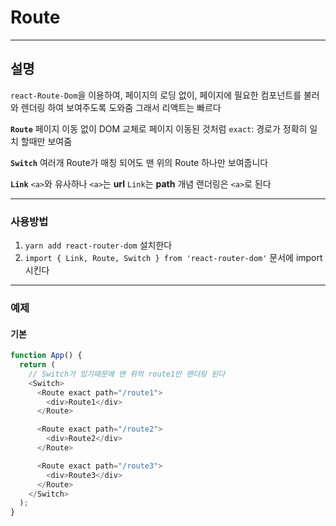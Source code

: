 # Route

---

## 설명

`react-Route-Dom`을 이용하여, 페이지의 로딩 없이, 페이지에 필요한 컴포넌트를 불러와 렌더링 하여 보여주도록 도와줌
그래서 리액트는 빠르다

**`Route`**
페이지 이동 없이 DOM 교체로 페이지 이동된 것처럼
`exact`: 경로가 정확히 일치 할때만 보여줌

**`Switch`**
여러개 Route가 매칭 되어도 맨 위의 Route 하나만 보여줍니다

**`Link`**
`<a>`와 유사하나 `<a>`는 **url** `Link`는 **path** 개념
랜더링은 `<a>`로 된다

---

### 사용방법

1. `yarn add react-router-dom` 설치한다
2. `import { Link, Route, Switch } from 'react-router-dom'` 문서에 import 시킨다

---

### 예제

#### 기본

```javascript
function App() {
  return (
    // Switch가 있기때문에 맨 위의 route1만 랜더링 된다
    <Switch>
      <Route exact path="/route1">
        <div>Route1</div>
      </Route>

      <Route exact path="/route2">
        <div>Route2</div>
      </Route>

      <Route exact path="/route3">
        <div>Route3</div>
      </Route>
    </Switch>
  );
}
```
